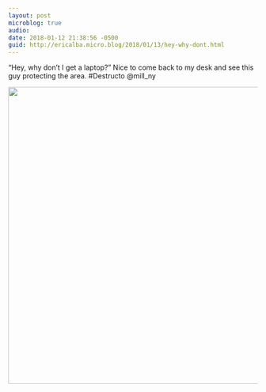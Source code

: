```yaml
---
layout: post
microblog: true
audio: 
date: 2018-01-12 21:38:56 -0500
guid: http://ericalba.micro.blog/2018/01/13/hey-why-dont.html
---
```

“Hey, why don’t I get a laptop?”
Nice to come back to my desk and see this guy protecting the area. #Destructo @mill_ny

<img src="http://micro.ericalba.com/uploads/2018/b1fbfa4559.jpg" width="600" height="600" />
